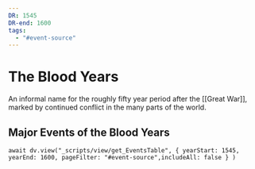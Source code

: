 ```yaml
---
DR: 1545
DR-end: 1600
tags:
  - "#event-source"
---
```

# The Blood Years

An informal name for the roughly fifty year period after the [[Great War]], marked by continued conflict in the many parts of the world.

## Major Events of the Blood Years


```dataviewjs
await dv.view("_scripts/view/get_EventsTable", { yearStart: 1545, yearEnd: 1600, pageFilter: "#event-source",includeAll: false } )
```

